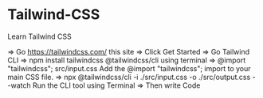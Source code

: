 # Tailwind-CSS
Learn Tailwind CSS

=> Go https://tailwindcss.com/   this site
=> Click Get Started
=> Go Tailwind CLI 
=> npm install tailwindcss @tailwindcss/cli   using terminal
=> @import "tailwindcss";       src/input.css   Add the @import "tailwindcss"; import to your main CSS file.
=> npx @tailwindcss/cli -i ./src/input.css -o ./src/output.css --watch          Run the CLI tool using Terminal
=> Then write Code

